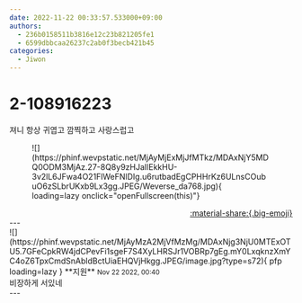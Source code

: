 ```yaml
---
date: 2022-11-22 00:33:57.533000+09:00
authors:
  - 236b0158511b3816e12c23b821205fe1
  - 6599dbbcaa26237c2ab0f3becb421b45
categories:
  - Jiwon
---
```


# 2-108916223

<div class="post-container" markdown="1">
<div class="content-container md-sidebar__scrollwrap" markdown="1">

져니 항상 귀엽고 깜찍하고 사랑스럽고
<figure markdown="1">
![](https://phinf.wevpstatic.net/MjAyMjExMjJfMTkz/MDAxNjY5MDQ0ODM3MjAz.27-8Q8y9zHJaIlEkkHU-3v2lL6JFwa4O21FlWeFNlDIg.u6rutbadEgCPHHrKz6ULnsCOubuO6zSLbrUKxb9Lx3gg.JPEG/Weverse_da768.jpg){ loading=lazy onclick="openFullscreen(this)"}
</figure>


</div>
</div>

<div style="text-align: right;" markdown="1">
<a href="https://weverse.io/fromis9/fanpost/2-108916223" style="text-align: right;">:material-share:{.big-emoji}</a>
</div>
---

<div class="comments-container md-sidebar__scrollwrap" markdown="1">
<div class="comment" markdown="1">
<div class='id-container' markdown="1">
![](https://phinf.wevpstatic.net/MjAyMzA2MjVfMzMg/MDAxNjg3NjU0MTExOTU5.7GFeCpkRW4jdCPevFi1sgeF7S4XyLHRSJr1VOBRp7gEg.mY0LxqknzXmYC4oZ6TpxCmdSnAbldBctUiaEHQVjHkgg.JPEG/image.jpg?type=s72){ pfp loading=lazy }
**<span class="artist">지원</span>** <small>Nov 22 2022, 00:40</small><br>
</div>
<div class='comment-body' markdown="1">
비장하게 서있네
</div>
</div>
</div>
---

